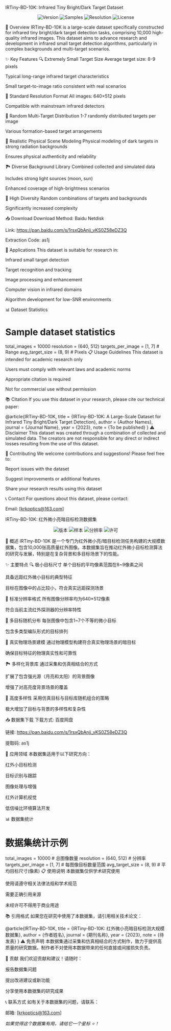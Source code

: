 IRTiny-BD-10K: Infrared Tiny Bright/Dark Target Dataset
<p align="center">

<img src="https://img.shields.io/badge/Version-1.0-blue" alt="Version">

<img src="https://img.shields.io/badge/Samples-10,000-green" alt="Samples">

<img src="https://img.shields.io/badge/Resolution-640x512-orange" alt="Resolution">

<img src="https://img.shields.io/badge/License-Academic%20Use-lightgrey" alt="License">

</p>

🌟 Overview
IRTiny-BD-10K is a large-scale dataset specifically constructed for infrared tiny bright/dark target detection tasks, comprising 10,000 high-quality infrared images. This dataset aims to advance research and development in infrared small target detection algorithms, particularly in complex backgrounds and multi-target scenarios.

✨ Key Features
🔍 Extremely Small Target Size
Average target size: 8-9 pixels

Typical long-range infrared target characteristics

Small target-to-image ratio consistent with real scenarios

📏 Standard Resolution Format
All images: 640×512 pixels

Compatible with mainstream infrared detectors

🎯 Random Multi-Target Distribution
1-7 randomly distributed targets per image

Various formation-based target arrangements

🌌 Realistic Physical Scene Modeling
Physical modeling of dark targets in strong radiation backgrounds

Ensures physical authenticity and reliability

🏞️ Diverse Background Library
Combined collected and simulated data

Includes strong light sources (moon, sun)

Enhanced coverage of high-brightness scenarios

🎲 High Diversity
Random combinations of targets and backgrounds

Significantly increased complexity

📥 Download
​​Download Method​​: Baidu Netdisk

​​Link​​: https://pan.baidu.com/s/1rsxQbAnjj_vKS0Z58eDZ3Q

​​Extraction Code​​: as1j

🎯 Applications
This dataset is suitable for research in:

Infrared small target detection

Target recognition and tracking

Image processing and enhancement

Computer vision in infrared domains

Algorithm development for low-SNR environments

📊 Dataset Statistics
# Sample dataset statistics
total_images = 10000
resolution = (640, 512)
targets_per_image = [1, 7]  # Range
avg_target_size = (8, 9)    # Pixels
📋 Usage Guidelines
This dataset is intended for ​​academic research only​​

Users must comply with relevant laws and academic norms

Appropriate citation is required

Not for commercial use without permission

📚 Citation
If you use this dataset in your research, please cite our technical paper:

@article{IRTiny-BD-10K,
  title = {IRTiny-BD-10K: A Large-Scale Dataset for Infrared Tiny Bright/Dark Target Detection},
  author = {Author Names},
  journal = {Journal Name},
  year = {2023},
  note = {To be published}
}
⚠️ Disclaimer
This dataset was created through a combination of collected and simulated data. The creators are not responsible for any direct or indirect losses resulting from the use of this dataset.

🤝 Contributing
We welcome contributions and suggestions! Please feel free to:

Report issues with the dataset

Suggest improvements or additional features

Share your research results using this dataset

📞 Contact
For questions about this dataset, please contact:

Email: [krkoptics@163.com]


IRTiny-BD-10K: 红外微小亮暗目标检测数据集
<p align="center">

<img src="https://img.shields.io/badge/版本-1.0-blue" alt="版本">

<img src="https://img.shields.io/badge/样本-10,000-green" alt="样本">

<img src="https://img.shields.io/badge/分辨率-640x512-orange" alt="分辨率">

<img src="https://img.shields.io/badge/许可-学术使用-lightgrey" alt="许可">

</p>

🌟 概述
IRTiny-BD-10K 是一个专门为红外微小亮/暗目标检测任务构建的大规模数据集，包含10,000张高质量红外图像。本数据集旨在推动红外微小目标检测算法的研究与发展，特别是在复杂背景和多目标场景下的性能。

✨ 主要特点
🔍 极小目标尺寸
单个目标的平均像素范围在8~9像素之间

具备远距红外微小目标的典型特征

目标在图像中的占比较小，符合真实远距探测场景

📏 标准分辨率格式
所有图像分辨率均为640×512像素

符合当前主流红外探测器的分辨率特性

🎯 多目标随机分布
每张图像中包含1~7个不等的微小目标

包含多类型编队形式的目标排列

🌌 真实物理场景建模
通过物理模型构建符合真实物理场景的暗目标

确保目标特征的物理真实性和可靠性

🏞️ 多样化背景库
通过采集和仿真相结合的方式

扩展了包含强光源（月亮和太阳）的背景图像

增强了对高亮度背景场景的覆盖

🎲 高度多样性
采用仿真目标与目标库随机组合的策略

极大增加了目标与背景的多样性和复杂性

📥 数据集下载
​​下载方式​​: 百度网盘

​​链接​​: https://pan.baidu.com/s/1rsxQbAnjj_vKS0Z58eDZ3Q

​​提取码​​: as1j

🎯 应用领域
本数据集适用于以下研究方向：

红外小目标检测

目标识别与跟踪

图像处理与增强

红外计算机视觉

低信噪比环境算法开发

📊 数据集统计
# 数据集统计示例
total_images = 10000        # 总图像数量
resolution = (640, 512)     # 分辨率
targets_per_image = [1, 7]  # 每图像目标数量范围
avg_target_size = (8, 9)    # 平均目标尺寸(像素)
📋 使用说明
本数据集仅供学术研究使用

使用请遵守相关法律法规和学术规范

需要正确引用来源

未经许可不得用于商业用途

📚 引用格式
如果您在研究中使用了本数据集，请引用相关技术论文：

@article{IRTiny-BD-10K,
  title = {IRTiny-BD-10K: 红外微小亮暗目标检测大规模数据集},
  author = {作者姓名},
  journal = {期刊名称},
  year = {2023},
  note = {待发表}
}
⚠️ 免责声明
本数据集通过采集和仿真相结合的方式制作，致力于提供高质量的研究数据。制作者不对使用本数据带来的任何直接或间接损失负责。

🤝 贡献
我们欢迎贡献和建议！请随时：

报告数据集问题

提出改进建议或新功能

分享使用本数据集的研究成果

📞 联系方式
如有关于本数据集的问题，请联系：

邮箱: [krkoptics@163.com]


<p align="center">

<em>如果觉得这个数据集有用，请给它一个星标 ⭐！</em>

</p>

